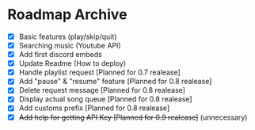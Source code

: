 # Roadmap Archive

- [x] Basic features (play/skip/quit)
- [x] Searching music (Youtube API)
- [x] Add first discord embeds
- [x] Update Readme (How to deploy)
- [x] Handle playlist request [Planned for 0.7 realease]
- [x] Add "pause" & "resume" feature [Planned for 0.8 realease]
- [x] Delete request message [Planned for 0.8 realease]
- [x] Display actual song queue [Planned for 0.8 realease]
- [x] Add customs prefix [Planned for 0.8 realease]
- [x] ~~Add help for getting API Key [Planned for 0.9 realease]~~ (unnecessary)
